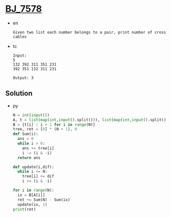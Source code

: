# [BJ_7578](https://acmicpc.net/problem/7578)

* en

  ```en
  Given two list each number belongs to a pair, print number of cross cables
  ```

* tc

  ```tc
  Input:
  5
  132 392 311 351 231
  392 351 132 311 231

  Output: 3
  ```

## Solution

* py

  ```py
  N = int(input())
  A, t = list(map(int,input().split())), list(map(int,input().split()))
  B = {t[i] : i + 1 for i in range(N)}
  tree, ret = [0] * (N + 1), 0
  def Sum(i):
    ans = 0
    while i > 0:
      ans += tree[i]
      i -= (i & -i)
    return ans

  def update(i,dif):
    while i <= N:
      tree[i] += dif
      i += (i & -i)

  for i in range(N):
    ix = B[A[i]]
    ret += Sum(N) - Sum(ix)
    update(ix, 1)
  print(ret)
  ```
